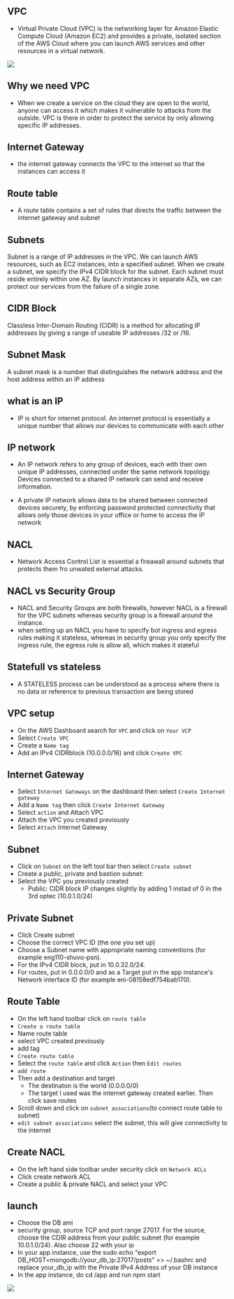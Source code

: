 ## VPC
- Virtual Private Cloud (VPC) is the networking layer for Amazon Elastic Compute Cloud (Amazon EC2) and provides a private, isolated section of the AWS Cloud where you can launch AWS services and other resources in a virtual network.

![](images/VPC.png)

## Why we need VPC
- When we create a service on the cloud they are open to the world, anyone can access it which makes it vulnerable to attacks  from the outside. VPC is there in order to protect the service by only allowing specific IP addresses.

## Internet Gateway
- the internet gateway connects the VPC to the internet so that the instances can access it 

## Route table
- A route table contains a set of rules that directs the traffic between the internet gateway and subnet
## Subnets
Subnet is a range of IP addresses in the VPC. We can launch AWS resources, such as EC2 instances, into a specified subnet. When we create a subnet, we specify the IPv4 CIDR block for the subnet. Each subnet must reside entirely within one AZ. By launch instances in separate AZs, we can protect our services from the failure of a single zone.

## CIDR Block
Classless Inter-Domain Routing (CIDR) is a method for allocating IP addresses by giving a range of useable IP addresses /32 or /16.

## Subnet Mask
A subnet mask is a number that distinguishes the network address and the host address within an IP address

## what is an IP
- IP is short for internet protocol. An internet protocol is essentially a unique number that allows our devices to communicate with each other

## IP network
- An IP network refers to any group of devices, each with their own unique IP addresses, connected under the same network topology. Devices connected to a shared IP network can send and receive information. 

- A private IP network allows data to be shared between connected devices securely, by enforcing password protected connectivity that allows only those devices in your office or home to access the IP network

## NACL
- Network Access Control List is essential a fireawall around subnets that protects them fro unwated external attacks. 

## NACL vs Security Group
- NACL and Security Groups are both firewalls, however NACL is a firewall for the VPC subnets whereas security group is a firewall around the instance. 
- when setting up an NACL you have to specify bot ingress and egress rules making it stateless, whereas in security group you only specify the ingress rule, the egress rule is allow all, which makes it stateful

## Statefull vs stateless
- A STATELESS process can be understood as a process where there is no data or reference to previous transaction are being stored 

## VPC setup
- On the AWS Dashboard search for `VPC` and click on `Your VCP`
- Select `Create VPC`
- Create a `Name tag`
- Add an IPv4 CIDRblock (10.0.0.0/16) and click `Create VPC`

## Internet Gateway
- Select `Internet Gateways` on the dashboard then select `Create Internet gateway`
- Add a `Name tag` then click `Create Internet Gateway`
- Select `action` and Attach VPC
- Attach the VPC you created previously
- Select `Attach` Internet Gateway

## Subnet 
- Click on `Subnet` on the left tool bar then select `Create subnet`
- Create a public, private and bastion subnet:
- Select the VPC you previously created
   - Public: CIDR block IP changes slightly by adding 1 instad of 0 in the 3rd optec (10.0.1.0/24)

## Private Subnet
- Click Create subnet
- Choose the correct VPC ID (the one you set up)
- Choose a Subnet name with appropriate naming conventions (for example eng110-shuvo-psn).
- For the IPv4 CIDR block, put in 10.0.32.0/24.
- For routes, put in 0.0.0.0/0 and as a Target put in the app instance's Network interface ID (for example eni-08158edf754bab170).

## Route Table
- On the left hand toolbar click on `route table`
- `Create a route table`
- Name route table
- select VPC created previously
- add tag
- `Create route table`
- Select the `route table` and click `Action` then `Edit routes`
- `add route`
- Then add a destination and target
  - The destinaton is the world (0.0.0.0/0)
  - The target I used was the internet gateway created earlier. Then click save routes
- Scroll down and click on `subnet associations`(to connect route table to subnet)
- `edit subnet associations` select the subnet, this will give connectivity to the internet

## Create NACL
- On the left hand side toolbar under security click on `Network ACLs`
- Click create network ACL
- Create a public & private NACL and select your VPC

## launch
- Choose the DB ami
- security group, source TCP and port range 27017. For the source, choose the CDIR address from your public subnet (for example 10.0.1.0/24). Also choose 22 with your ip
- In your app instance, use the sudo echo "export DB_HOST=mongodb://your_db_ip:27017/posts" >> ~/.bashrc and replace your_db_ip with the Private IPv4 Address of your DB instance
- In the app instance, do cd /app and run npm start

![](images/VPC.png)